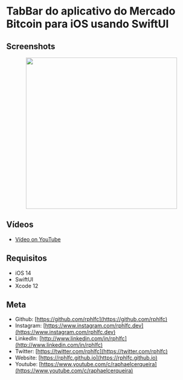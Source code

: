 # TabBar do aplicativo do Mercado Bitcoin para iOS usando SwiftUI

## Screenshots
<p align="center">
    <img src="https://user-images.githubusercontent.com/16376748/143686667-ba44f80c-9827-4834-b322-ae03cf65fba3.png" width="400">
</p>

## Vídeos
- [Vídeo on YouTube](https://youtu.be/1E24A7BF8WU)

## Requisitos
- iOS 14
- SwiftUI
- Xcode 12

## Meta
- Github: [https://github.com/rphlfc](https://github.com/rphlfc)
- Instagram: [https://www.instagram.com/rphlfc.dev](https://www.instagram.com/rphlfc.dev)
- LinkedIn: [http://www.linkedin.com/in/rphlfc](http://www.linkedin.com/in/rphlfc)
- Twitter: [https://twitter.com/rphlfc](https://twitter.com/rphlfc)
- Website: [https://rphlfc.github.io](https://rphlfc.github.io)
- Youtube: [https://www.youtube.com/c/raphaelcerqueira](https://www.youtube.com/c/raphaelcerqueira)
